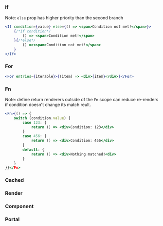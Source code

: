 ### If

Note: `else` prop has higher priority than the second branch
```jsx
<If condition={value} else={() => <span>Condition not met!</span>}>
	{/*if condition*/
		() => <span>Condition met!</span>
	}{/*else*/
		() =><span>Condition not met!</span>
	}
</If>
```

### For
```jsx
<For entries={iterable}>{(item) => <div>{item}</div>}</For>
```

### Fn

Note: define return renderers outside of the `Fn` scope can reduce re-renders if condition doesn't change its match reult.
```jsx
<Fn>{() => {
	switch (condition.value) {
		case 123: {
			return () => <div>Condition: 123</div>
		}
		case 456: {
			return () => <div>Condition: 456</div>
		}
		default: {
			return () => <div>Nothing matched!<div>
		}
	}
}}</Fn>
```

### Cached

### Render

### Component

### Portal
